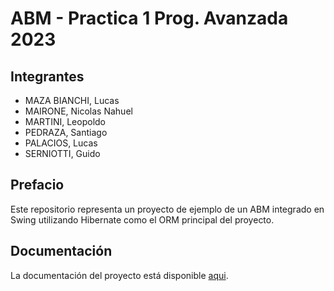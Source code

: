 # ABM - Practica 1 Prog. Avanzada 2023
## Integrantes
- MAZA BIANCHI, Lucas
- MAIRONE, Nicolas Nahuel
- MARTINI, Leopoldo
- PEDRAZA, Santiago
- PALACIOS, Lucas
- SERNIOTTI, Guido

## Prefacio
Este repositorio representa un proyecto de ejemplo de un ABM integrado en Swing utilizando Hibernate como el ORM principal del proyecto.

## Documentación
La documentación del proyecto está disponible [aqui](https://github.com/Programacion-Avanzada-2023/abm-progavanzada/wiki).

